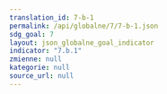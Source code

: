 ```yaml
---
translation_id: 7-b-1
permalink: /api/globalne/7/7-b-1.json
sdg_goal: 7
layout: json_globalne_goal_indicator
indicator: "7.b.1"
zmienne: null
kategorie: null
source_url: null
---
```

